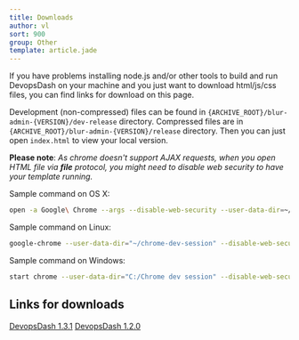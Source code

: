 ```yaml
---
title: Downloads
author: vl
sort: 900
group: Other
template: article.jade
---
```


If you have problems installing node.js and/or other tools to build and run DevopsDash on your machine and you just want to download html/js/css files, you can find links for download on this page.

Development (non-compressed) files can be found in `{ARCHIVE_ROOT}/blur-admin-{VERSION}/dev-release` directory. Compressed files are in `{ARCHIVE_ROOT}/blur-admin-{VERSION}/release` directory.
Then you can just open `index.html` to view your local version.

**Please note**: *As chrome doesn't support AJAX requests, when you open HTML file via **file** protocol, you might need to disable web security to have your template running.*

Sample command on OS X:

```bash
open -a Google\ Chrome --args --disable-web-security --user-data-dir=~/ChromeDevSession/
```

Sample command on Linux:

```bash
google-chrome --user-data-dir="~/chrome-dev-session" --disable-web-security
```

Sample command on Windows:

```bash
start chrome --user-data-dir="C:/Chrome dev session" --disable-web-security
```

## Links for downloads

[DevopsDash 1.3.1](/blur-admin/downloads/blur-admin-1.3.1.zip)
[DevopsDash 1.2.0](/blur-admin/downloads/blur-admin-1.2.0.zip)

